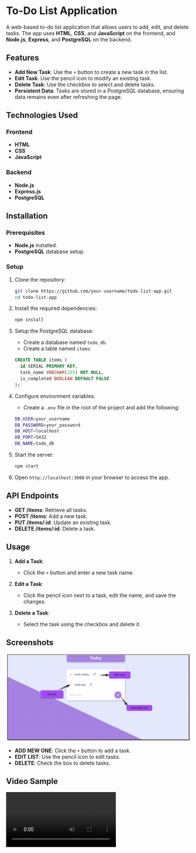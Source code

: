 # To-Do List Application

A web-based to-do list application that allows users to add, edit, and delete tasks. The app uses **HTML**, **CSS**, and **JavaScript** on the frontend, and **Node.js**, **Express**, and **PostgreSQL** on the backend.

## Features

- **Add New Task**: Use the `+` button to create a new task in the list.
- **Edit Task**: Use the pencil icon to modify an existing task.
- **Delete Task**: Use the checkbox to select and delete tasks.
- **Persistent Data**: Tasks are stored in a PostgreSQL database, ensuring data remains even after refreshing the page.

## Technologies Used

### Frontend

- **HTML**
- **CSS**
- **JavaScript**

### Backend

- **Node.js**
- **Express.js**
- **PostgreSQL**

## Installation

### Prerequisites

- **Node.js** installed.
- **PostgreSQL** database setup.

### Setup

1. Clone the repository:

    ```bash
    git clone https://github.com/your-username/todo-list-app.git
    cd todo-list-app
    ```

2. Install the required dependencies:

    ```bash
    npm install
    ```

3. Setup the PostgreSQL database:

    - Create a database named `todo_db`.
    - Create a table named `items`:

    ```sql
    CREATE TABLE items (
      id SERIAL PRIMARY KEY,
      task_name VARCHAR(255) NOT NULL,
      is_completed BOOLEAN DEFAULT FALSE
    );
    ```

4. Configure environment variables:

    - Create a `.env` file in the root of the project and add the following:

    ```bash
    DB_USER=your_username
    DB_PASSWORD=your_password
    DB_HOST=localhost
    DB_PORT=5432
    DB_NAME=todo_db
    ```

5. Start the server:

    ```bash
    npm start
    ```

6. Open `http://localhost:3000` in your browser to access the app.

## API Endpoints

- **GET /items**: Retrieve all tasks.
- **POST /items**: Add a new task.
- **PUT /items/:id**: Update an existing task.
- **DELETE /items/:id**: Delete a task.

## Usage

1. **Add a Task**:
    - Click the `+` button and enter a new task name.

2. **Edit a Task**:
    - Click the pencil icon next to a task, edit the name, and save the changes.

3. **Delete a Task**:
    - Select the task using the checkbox and delete it.

## Screenshots
![picture](assests/perma.png)


- **ADD NEW ONE**: Click the `+` button to add a task.
- **EDIT LIST**: Use the pencil icon to edit tasks.
- **DELETE**: Check the box to delete tasks.


## Video Sample
[<video controls src="assests/perma.mp4" title="Title"></video>](https://github.com/user-attachments/assets/0383e0ff-c611-4372-a060-8bf306dfd94e)
